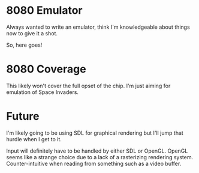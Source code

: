 # 8080 Emulator

Always wanted to write an emulator, think I'm knowledgeable about things now to give it a shot.

So, here goes!

# 8080 Coverage

This likely won't cover the full opset of the chip. I'm just aiming for emulation of Space Invaders.

# Future

I'm likely going to be using SDL for graphical rendering but I'll jump that hurdle when I get to it.

Input will definitely have to be handled by either SDL or OpenGL. OpenGL seems like a strange choice due to a lack of a rasterizing rendering system. Counter-intuitive when reading from something such as a video buffer.
